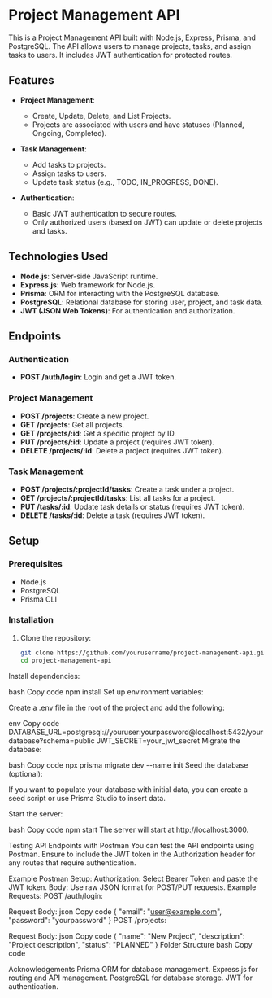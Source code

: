 # Project Management API

This is a Project Management API built with Node.js, Express, Prisma, and PostgreSQL. The API allows users to manage projects, tasks, and assign tasks to users. It includes JWT authentication for protected routes.

## Features

- **Project Management**: 
  - Create, Update, Delete, and List Projects.
  - Projects are associated with users and have statuses (Planned, Ongoing, Completed).
  
- **Task Management**: 
  - Add tasks to projects.
  - Assign tasks to users.
  - Update task status (e.g., TODO, IN_PROGRESS, DONE).
  
- **Authentication**: 
  - Basic JWT authentication to secure routes.
  - Only authorized users (based on JWT) can update or delete projects and tasks.

## Technologies Used

- **Node.js**: Server-side JavaScript runtime.
- **Express.js**: Web framework for Node.js.
- **Prisma**: ORM for interacting with the PostgreSQL database.
- **PostgreSQL**: Relational database for storing user, project, and task data.
- **JWT (JSON Web Tokens)**: For authentication and authorization.

## Endpoints

### Authentication

- **POST /auth/login**: Login and get a JWT token.
  
### Project Management

- **POST /projects**: Create a new project.
- **GET /projects**: Get all projects.
- **GET /projects/:id**: Get a specific project by ID.
- **PUT /projects/:id**: Update a project (requires JWT token).
- **DELETE /projects/:id**: Delete a project (requires JWT token).

### Task Management

- **POST /projects/:projectId/tasks**: Create a task under a project.
- **GET /projects/:projectId/tasks**: List all tasks for a project.
- **PUT /tasks/:id**: Update task details or status (requires JWT token).
- **DELETE /tasks/:id**: Delete a task (requires JWT token).

## Setup

### Prerequisites

- Node.js
- PostgreSQL
- Prisma CLI

### Installation

1. Clone the repository:

   ```bash
   git clone https://github.com/yourusername/project-management-api.git
   cd project-management-api
Install dependencies:

bash
Copy code
npm install
Set up environment variables:

Create a .env file in the root of the project and add the following:

env
Copy code
DATABASE_URL=postgresql://youruser:yourpassword@localhost:5432/yourdatabase?schema=public
JWT_SECRET=your_jwt_secret
Migrate the database:

bash
Copy code
npx prisma migrate dev --name init
Seed the database (optional):

If you want to populate your database with initial data, you can create a seed script or use Prisma Studio to insert data.

Start the server:

bash
Copy code
npm start
The server will start at http://localhost:3000.

Testing API Endpoints with Postman
You can test the API endpoints using Postman. Ensure to include the JWT token in the Authorization header for any routes that require authentication.

Example Postman Setup:
Authorization: Select Bearer Token and paste the JWT token.
Body: Use raw JSON format for POST/PUT requests.
Example Requests:
POST /auth/login:

Request Body:
json
Copy code
{
  "email": "user@example.com",
  "password": "yourpassword"
}
POST /projects:

Request Body:
json
Copy code
{
  "name": "New Project",
  "description": "Project description",
  "status": "PLANNED"
}
Folder Structure
bash
Copy code



Acknowledgements
Prisma ORM for database management.
Express.js for routing and API management.
PostgreSQL for database storage.
JWT for authentication.
